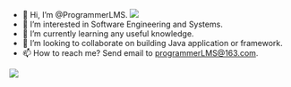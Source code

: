 - 👋 Hi, I’m @ProgrammerLMS. [![](https://img.shields.io/badge/dynamic/json?color=000000&label=GitHub&query=%24.data.totalSubs&suffix=%20followers&url=https%3A%2F%2Fapi.spencerwoo.com%2Fsubstats%2F%3Fsource%3Dgithub%26queryKey%3DProgrammerLMS)](https://github.com/ProgrammerLMS)
- 👀 I’m interested in Software Engineering and Systems.
- 🌱 I’m currently learning any useful knowledge.
- 💞️ I’m looking to collaborate on building Java application or framework.
- 📫 How to reach me? Send email to programmerLMS@163.com.

<img src="https://github-readme-stats.vercel.app/api?username=programmerlms&show_icons=true&icon_color=CE1D2D&text_color=718096&bg_color=ffffff&hide_title=true">

<!---
ProgrammerLMS/ProgrammerLMS is a ✨ special ✨ repository because its `README.md` (this file) appears on your GitHub profile.
You can click the Preview link to take a look at your changes.
--->
